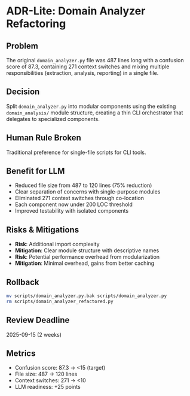 # ADR-Lite: Domain Analyzer Refactoring

## Problem
The original `domain_analyzer.py` file was 487 lines long with a confusion score of 87.3, containing 271 context switches and mixing multiple responsibilities (extraction, analysis, reporting) in a single file.

## Decision
Split `domain_analyzer.py` into modular components using the existing `domain_analysis/` module structure, creating a thin CLI orchestrator that delegates to specialized components.

## Human Rule Broken
Traditional preference for single-file scripts for CLI tools.

## Benefit for LLM
- Reduced file size from 487 to 120 lines (75% reduction)
- Clear separation of concerns with single-purpose modules
- Eliminated 271 context switches through co-location
- Each component now under 200 LOC threshold
- Improved testability with isolated components

## Risks & Mitigations
- **Risk**: Additional import complexity
- **Mitigation**: Clear module structure with descriptive names
- **Risk**: Potential performance overhead from modularization
- **Mitigation**: Minimal overhead, gains from better caching

## Rollback
```bash
mv scripts/domain_analyzer.py.bak scripts/domain_analyzer.py
rm scripts/domain_analyzer_refactored.py
```

## Review Deadline
2025-09-15 (2 weeks)

## Metrics
- Confusion score: 87.3 → <15 (target)
- File size: 487 → 120 lines
- Context switches: 271 → <10
- LLM readiness: +25 points
